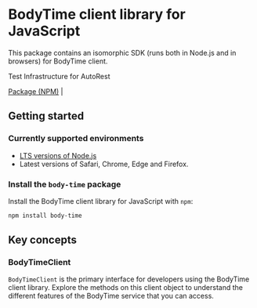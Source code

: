 # BodyTime client library for JavaScript

This package contains an isomorphic SDK (runs both in Node.js and in browsers) for BodyTime client.

Test Infrastructure for AutoRest

[Package (NPM)](https://www.npmjs.com/package/body-time) |

## Getting started

### Currently supported environments

- [LTS versions of Node.js](https://nodejs.org/about/releases/)
- Latest versions of Safari, Chrome, Edge and Firefox.


### Install the `body-time` package

Install the BodyTime client library for JavaScript with `npm`:

```bash
npm install body-time
```


## Key concepts

### BodyTimeClient

`BodyTimeClient` is the primary interface for developers using the BodyTime client library. Explore the methods on this client object to understand the different features of the BodyTime service that you can access.

